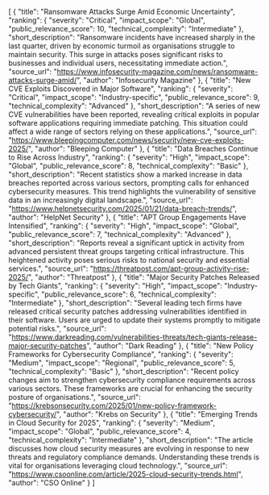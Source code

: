 [
    {
        "title": "Ransomware Attacks Surge Amid Economic Uncertainty",
        "ranking": {
            "severity": "Critical",
            "impact_scope": "Global",
            "public_relevance_score": 10,
            "technical_complexity": "Intermediate"
        },
        "short_description": "Ransomware incidents have increased sharply in the last quarter, driven by economic turmoil as organisations struggle to maintain security. This surge in attacks poses significant risks to businesses and individual users, necessitating immediate action.",
        "source_url": "https://www.infosecurity-magazine.com/news/ransomware-attacks-surge-amid/",
        "author": "Infosecurity Magazine"
    },
    {
        "title": "New CVE Exploits Discovered in Major Software",
        "ranking": {
            "severity": "Critical",
            "impact_scope": "Industry-specific",
            "public_relevance_score": 9,
            "technical_complexity": "Advanced"
        },
        "short_description": "A series of new CVE vulnerabilities have been reported, revealing critical exploits in popular software applications requiring immediate patching. This situation could affect a wide range of sectors relying on these applications.",
        "source_url": "https://www.bleepingcomputer.com/news/security/new-cve-exploits-2025/",
        "author": "Bleeping Computer"
    },
    {
        "title": "Data Breaches Continue to Rise Across Industry",
        "ranking": {
            "severity": "High",
            "impact_scope": "Global",
            "public_relevance_score": 8,
            "technical_complexity": "Basic"
        },
        "short_description": "Recent statistics show a marked increase in data breaches reported across various sectors, prompting calls for enhanced cybersecurity measures. This trend highlights the vulnerability of sensitive data in an increasingly digital landscape.",
        "source_url": "https://www.helpnetsecurity.com/2025/01/21/data-breach-trends/",
        "author": "HelpNet Security"
    },
    {
        "title": "APT Group Engagements Have Intensified",
        "ranking": {
            "severity": "High",
            "impact_scope": "Global",
            "public_relevance_score": 7,
            "technical_complexity": "Advanced"
        },
        "short_description": "Reports reveal a significant uptick in activity from advanced persistent threat groups targeting critical infrastructure. This heightened activity poses serious risks to national security and essential services.",
        "source_url": "https://threatpost.com/apt-group-activity-rise-2025/",
        "author": "Threatpost"
    },
    {
        "title": "Major Security Patches Released by Tech Giants",
        "ranking": {
            "severity": "High",
            "impact_scope": "Industry-specific",
            "public_relevance_score": 6,
            "technical_complexity": "Intermediate"
        },
        "short_description": "Several leading tech firms have released critical security patches addressing vulnerabilities identified in their software. Users are urged to update their systems promptly to mitigate potential risks.",
        "source_url": "https://www.darkreading.com/vulnerabilities-threats/tech-giants-release-major-security-patches",
        "author": "Dark Reading"
    },
    {
        "title": "New Policy Frameworks for Cybersecurity Compliance",
        "ranking": {
            "severity": "Medium",
            "impact_scope": "Regional",
            "public_relevance_score": 5,
            "technical_complexity": "Basic"
        },
        "short_description": "Recent policy changes aim to strengthen cybersecurity compliance requirements across various sectors. These frameworks are crucial for enhancing the security posture of organisations.",
        "source_url": "https://krebsonsecurity.com/2025/01/new-policy-framework-cybersecurity/",
        "author": "Krebs on Security"
    },
    {
        "title": "Emerging Trends in Cloud Security for 2025",
        "ranking": {
            "severity": "Medium",
            "impact_scope": "Global",
            "public_relevance_score": 4,
            "technical_complexity": "Intermediate"
        },
        "short_description": "The article discusses how cloud security measures are evolving in response to new threats and regulatory compliance demands. Understanding these trends is vital for organisations leveraging cloud technology.",
        "source_url": "https://www.csoonline.com/article/2025-cloud-security-trends.html",
        "author": "CSO Online"
    }
]